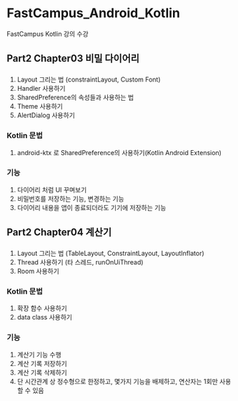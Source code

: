 # FastCampus_Android_Kotlin
FastCampus Kotlin 강의 수강


## Part2 Chapter03 비밀 다이어리
###
1. Layout 그리는 법 (constraintLayout, Custom Font)
2. Handler 사용하기
3. SharedPreference의 속성들과 사용하는 법
4. Theme 사용하기
5. AlertDialog 사용하기

### Kotlin 문법
1. android-ktx 로 SharedPreference의 사용하기(Kotlin Android Extension)

### 기능
1. 다이어리 처럼 UI 꾸며보기
2. 비밀번호를 저장하는 기능, 변경하는 기능
3. 다이어리 내용을 앱이 종료되더라도 기기에 저장하는 기능


## Part2 Chapter04 계산기
###
1. Layout 그리는 법 (TableLayout, ConstraintLayout, LayoutInflator)
2. Thread 사용하기 (타 스레드, runOnUiThread)
3. Room 사용하기

### Kotlin 문법
1. 확장 함수 사용하기
2. data class 사용하기

### 기능
1. 계산기 기능 수행
2. 계산 기록 저장하기
3. 계산 기록 삭제하기
4. 단 시간관계 상 정수형으로 한정하고, 몇가지 기능을 배제하고, 연산자는 1회만 사용할 수 있음

